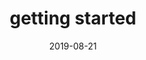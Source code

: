 ---
title: getting started
description: Quick start to help if you're new to the pypyr task-runner.
date: 2019-08-21
draft: false
publishdate: 2019-08-21
lastmod: 2019-08-21
# categories: [context]
menu:
  docs:
    identifier: getting-started-overview
    name: overview
    parent: getting-started
weight: -100
seo_article_headline: Quick start help guide to the pypyr pipeline task-runner.
seo_description: Get started quickly with writing & running your own pipelines with pypyr to sequence your own tasks.
seo_is_carousel: true
# topics: [args]
---